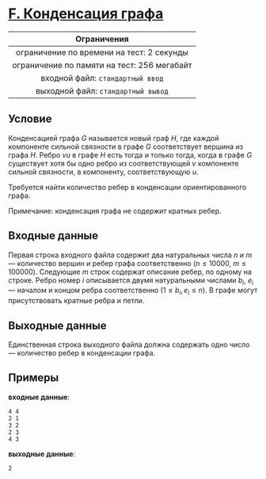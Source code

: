 # [F. Конденсация графа](F.cpp)

| Ограничения                                 |
|:-------------------------------------------:|
| ограничение по времени на тест: 2 секунды   |
| ограничение по памяти на тест: 256 мегабайт |
| входной файл: `стандартный ввод`            |
| выходной файл: `стандартный вывод`          |

## Условие

Конденсацией графа $G$ называется новый граф $H$, где каждой компоненте сильной связности в графе $G$ соответствует вершина из графа $H$. Ребро $vu$ в графе $H$ есть тогда и только тогда, когда в графе $G$ существует хотя бы одно ребро из соответствующей $v$ компоненте сильной связности, в компоненту, соответствующую $u$.

Требуется найти количество ребер в конденсации ориентированного графа.

Примечание: конденсация графа не содержит кратных ребер.

## Входные данные

Первая строка входного файла содержит два натуральных числа $n$ и $m$ — количество вершин и ребер графа соответственно $(n \leqslant 10000, ~ m \leqslant 100000)$. Следующие $m$ строк содержат описание ребер, по одному на строке. Ребро номер $i$ описывается двумя натуральными числами $b_i$, $e_i$ — началом и концом ребра соответственно $(1 \leqslant b_i, e_i \leqslant n)$. В графе могут присутствовать кратные ребра и петли.

## Выходные данные

Единственная строка выходного файла должна содержать одно число — количество ребер в конденсации графа.

## Примеры

**входные данные**:

```text
4 4
2 1
3 2
2 3
4 3
```

**выходные данные**:

```text
2
```
